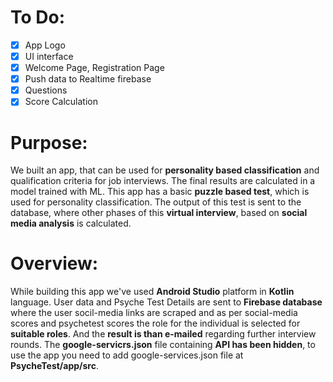 # To Do:
- [x] App Logo
- [x] UI interface
- [x] Welcome Page, Registration Page
- [x] Push data to Realtime firebase
- [x] Questions
- [x] Score Calculation

# Purpose:
We built an app, that can be used for **personality based classification** and qualification criteria for job interviews. The final results are 
calculated in a model trained with ML.
This app has a basic **puzzle based test**, which is used for personality classification. The output of this test is sent to the database, where 
other phases of this **virtual interview**, based on **social media analysis** is calculated.

# Overview:
While building this app we've used **Android Studio** platform in **Kotlin** language. User data and Psyche Test Details are sent to **Firebase database** where the user socil-media links are scraped and as per social-media scores and psychetest scores the role for the individual is selected for **suitable roles**. And the **result is than e-mailed** regarding further interview rounds. The **google-servicrs.json** file containing **API has been hidden**, to use the app you need to add google-services.json file at **PsycheTest/app/src**.
